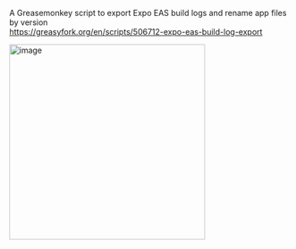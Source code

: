 A Greasemonkey script to export Expo EAS build logs and rename app files by version   
https://greasyfork.org/en/scripts/506712-expo-eas-build-log-export

<img width="350" alt="image" src="https://github.com/user-attachments/assets/793a17d3-3371-455a-a815-d79abe6ba17b">

